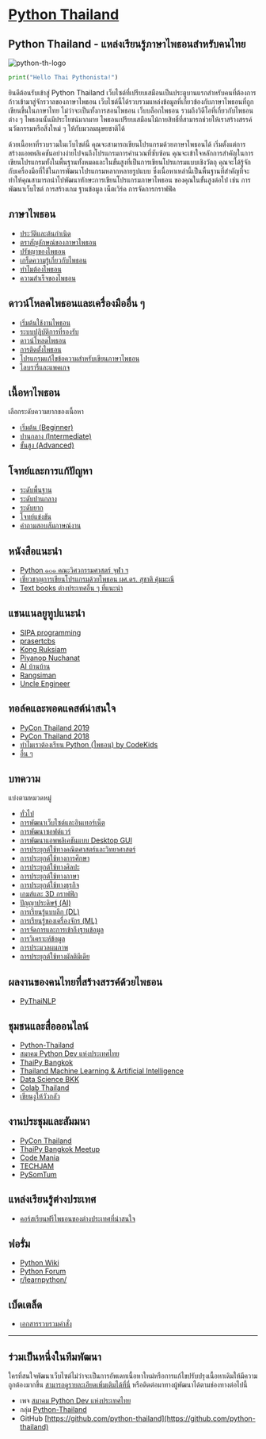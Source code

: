 [Python Thailand](https://python-thailand.github.io/)
===

## **Python Thailand - แหล่งเรียนรู้ภาษาไพธอนสำหรับคนไทย**

![python-th-logo](https://python-thailand.github.io/assets/img/python-th-logo.png)

  

```python
print("Hello Thai Pythonista!")
```

  

ยินดีต้อนรับเข้าสู่ Python Thailand เว็บไซต์ที่เปรียบเสมือนเป็นประตูบานแรกสำหรับคนที่ต้องการก้าวเข้ามาสู่จักรวาลของภาษาไพธอน เว็บไซต์นี้ได้รวบรวมแหล่งข้อมูลที่เกี่ยวข้องกับภาษาไพธอนที่ถูกเขียนขึ้นในภาษาไทย ไม่ว่าจะเป็นทั้งการสอนไพธอน เว็บบล็อกไพธอน รวมถึงวิดีโอที่เกี่ยวกับไพธอนต่าง ๆ ไพธอนนั้นมีประโยชน์มากมาย ไพธอนเปรียบเสมือนไม้กายสิทธิ์ที่สามารถช่วยให้เราสร้างสรรค์นวัตกรรมหรือสิ่งใหม่ ๆ ให้กับมวลมนุษยชาติได้

ด้วยเนื้อหาที่รวบรวมในเว็บไซต์นี้ คุณจะสามารถเขียนโปรแกรมด้วยภาษาไพธอนได้ เริ่มตั้งแต่การสร้างแอพพลิเคชันอย่างง่ายไปจนถึงโปรแกรมการคำนวณที่ซับซ้อน คุณจะเข้าใจหลักการสำคัญในการเขียนโปรแกรมทั้งในพื้นฐานทั้งหมดและในขั้นสูงที่เป็นการเขียนโปรแกรมแบบเชิงวัตถุ คุณจะได้รู้จักกับเครื่องมือที่ใช้ในการพัฒนาโปรแกรมหลากหลายรูปแบบ ซึ่งเนื้อหาเหล่านี้เป็นพื้นฐานที่สำคัญที่จะทำให้คุณสามารถนำไปพัฒนาทักษะการเขียนโปรแกรมภาษาไพธอน ของคุณในขั้นสูงต่อไป เช่น การพัฒนาเว็บไซต์ การสร้างเกม ฐานข้อมูล เน็ตเวิร์ค การจัดการกราฟฟิค

  

## ภาษาไพธอน

-   [ประวัติและต้นกำเนิด](https://python-thailand.github.io/intro/history)
-   [ตราสัญลักษณ์ของภาษาไพธอน](https://python-thailand.github.io/intro/logo)
-   [ปรัชญาของไพธอน](https://python-thailand.github.io/intro/philosophy)
-   [เกร็ดความรู้เกี่ยวกับไพธอน](https://python-thailand.github.io/intro/you-should-know)
-   [ทำไมต้องไพธอน](https://python-thailand.github.io/intro/why-python)
-   [ความสำเร็จของไพธอน](https://python-thailand.github.io/intro/outcomes)

  

## ดาวน์โหลดไพธอนและเครื่องมืออื่น ๆ

-   [เริ่มต้นใช้งานไพธอน](https://python-thailand.github.io/getting-python/get-started)
-   [ระบบปฏิบัติการที่รองรับ](https://python-thailand.github.io/getting-python/platform)
-   [ดาวน์โหลดไพธอน](https://python-thailand.github.io/getting-python/download)
-   [การติดตั้งไพธอน](https://python-thailand.github.io/getting-python/install)
-   [โปรแกรมแก้ไขข้อความสำหรับเขียนภาษาไพธอน](https://python-thailand.github.io/getting-python/text-editor)
-   [ไลบรารี่และแพคเกจ](https://python-thailand.github.io/getting-python/library-package)

  

## เนื้อหาไพธอน

เลือกระดับความยากของเนื้อหา

-   [เริ่มต้น (Beginner)](https://python-thailand.github.io/learning/beginner)
-   [ปานกลาง (Intermediate)](https://python-thailand.github.io/learning/intermediate)
-   [ขั้นสูง (Advanced)](https://python-thailand.github.io/learning/advanced)

  

## โจทย์และการแก้ปัญหา

-   [ระดับพื้นฐาน](https://python-thailand.github.io/problems)
-   [ระดับปานกลาง](https://python-thailand.github.io/problems)
-   [ระดับยาก](https://python-thailand.github.io/problems)
-   [โจทย์แข่งขัน](https://python-thailand.github.io/problems/competition)
-   [คำถามสอบสัมภาษณ์งาน](https://python-thailand.github.io/problems)

  

## หนังสือแนะนำ

-   [Python ๑๐๑ คณะวิศวกรรมศาสตร์ จุฬา ฯ](https://www.cp.eng.chula.ac.th/books/python101/)
-   [เชี่ยวชาญการเขียนโปรแกรมด้วยไพธอน ผศ.ดร. สุชาติ คุ้มมะณี](https://isan.msu.ac.th/suchart/Python/ProgrammingExpertwithPython.pdf)
-   [Text books ต่างประเทศอื่น ๆ ที่แนะนำ](https://wiki.python.org/moin/PythonBooks)

  

## แชนแนลยูทูปแนะนำ

-   [SIPA programming](https://www.youtube.com/channel/UCgWqtSlHS0hCFlV4OfcAmAQ)
-   [prasertcbs](https://www.youtube.com/user/prasertcbs)
-   [Kong Ruksiam](https://www.youtube.com/channel/UCB6eDEzpqpiaZnDMzoje57Q)
-   [Piyanop Nuchanat](https://www.youtube.com/channel/UCluWaSUkB8WMZ722yjNpWgg)
-   [AI บ้านบ้าน](https://www.youtube.com/channel/UCIlmY13nFIVFtd1S1ocnn3Q)
-   [Rangsiman](https://www.youtube.com/rangsiman1993)
-   [Uncle Engineer](https://www.youtube.com/channel/UCqpjARTD4PHnLexXUdb15aQ)

  

## ทอล์คและพอดแคสต์น่าสนใจ

-   [PyCon Thailand 2019](https://www.youtube.com/playlist?list=PLTv50MjNM7OrNRagvtwxHHcncUrCgUXe7)
-   [PyCon Thailand 2018](https://www.youtube.com/playlist?list=PLTv50MjNM7OpbcJbEs7EtfYGzliyPcMrV)
-   [ทำไมเราต้องเรียน Python (ไพธอน) by CodeKids](https://soundcloud.com/user-137278435/ep05-python)
-   [อื่น ๆ](https://python-thailand.github.io/talks)

  

## บทความ

แบ่งตามหมวดหมู่

-   [ทั่วไป](https://python-thailand.github.io/articles/gen)
-   [การพัฒนาเว็บไซต์และอินเทอร์เน็ต](https://python-thailand.github.io/articles/web)
-   [การพัฒนาซอฟต์แวร์](https://python-thailand.github.io/articles/software-dev)
-   [การพัฒนาแอพพลิเคชันแบบ Desktop GUI](https://python-thailand.github.io/articles/gui)
-   [การประยุกต์ใช้ทางคณิตศาสตร์และวิทยาศาสตร์](https://python-thailand.github.io/articles/sci)
-   [การประยุกต์ใช้ทางการศึกษา](https://python-thailand.github.io/articles/edu)
-   [การประยุกต์ใช้ทางศิลปะ](https://python-thailand.github.io/articles/art)
-   [การประยุกต์ใช้ทางภาษา](https://python-thailand.github.io/articles/lang)
-   [การประยุกต์ใช้ทางธุรกิจ](https://python-thailand.github.io/articles/business)
-   [เกมส์และ 3D กราฟฟิก](https://python-thailand.github.io/articles/games)
-   [ปัญญาประดิษฐ์ (AI)](https://python-thailand.github.io/articles/ai)
-   [การเรียนรู้แบบลึก (DL)](https://python-thailand.github.io/articles/dl)
-   [การเรียนรู้ของเครื่องจักร (ML)](https://python-thailand.github.io/articles/ml)
-   [การจัดการและการเข้าถึงฐานข้อมูล](https://python-thailand.github.io/articles/database)
-   [การวิเคราะห์ข้อมูล](https://python-thailand.github.io/articles/data-ana)
-   [การประมวลผมภาพ](https://python-thailand.github.io/articles/comp-vis)
-   [การประยุกต์ใช้ทางมัลติมีเดีย](https://python-thailand.github.io/articles/multimedia)

  

## ผลงานของคนไทยที่สร้างสรรค์ด้วยไพธอน

-   [PyThaiNLP](https://www.thainlp.org/)

  

## ชุมชนและสื่อออนไลน์

-   [Python-Thailand](https://www.facebook.com/groups/admin.py.dev/)
-   [สมาคม Python Dev แห่งประเทศไทย](https://www.facebook.com/thai.python.dev/)
-   [ThaiPy Bangkok](https://www.facebook.com/groups/thaipybkk/)
-   [Thailand Machine Learning & Artificial Intelligence](https://www.facebook.com/groups/941490879222335/)
-   [Data Science BKK](https://www.facebook.com/groups/dsbkkgroup)
-   [Colab Thailand](https://www.facebook.com/groups/colab.thailand/)
-   [เขียนงูให้วัวกลัว](https://www.facebook.com/writepythontoscarecow/)

  

## งานประชุมและสัมมนา

-   [PyCon Thailand](https://th.pycon.org/)
-   [ThaiPy Bangkok Meetup](https://www.meetup.com/ThaiPy-Bangkok-Python-Meetup/)
-   [Code Mania](https://www.thaiprogrammer.org/)
-   [TECHJAM](https://www.techjam.tech/__tj200718/)
-   [PySomTum](https://www.facebook.com/writepythontoscarecow)

  

## แหล่งเรียนรู้ต่างประเทศ

-   [คอร์สเรียนฟรีไพธอนของต่างประเทศที่น่าสนใจ](https://python-thailand.github.io/courses/)

  

## ฟอรั่ม

-   [Python Wiki](https://wiki.python.org/moin/FrontPage)
-   [Python Forum](https://python-forum.io/)
-   [r/learnpython/](https://www.reddit.com/r/learnpython/)

  

## เบ็ดเตล็ด

-   [เอกสารรวบรวมคำสั่ง](https://python-thailand.github.io/misc/cheat-sheet)

  

----------

  

## ร่วมเป็นหนึ่งในทีมพัฒนา

ใครที่สนใจพัฒนาเว็บไซต์ไม่ว่าจะเป็นการอัพเดทเนื้อหาใหม่หรือการแก้ไขปรับปรุงเนื้อหาเดิมให้มีความถูกต้องมากขึ้น  [สามารถดูรายละเอียดเพิ่มเติมได้ที่นี่](https://python-thailand.github.io/about)  หรือติดต่อมาทางผู้พัฒนาได้ตามช่องทางต่อไปนี้

-   เพจ  [สมาคม Python Dev แห่งประเทศไทย](https://www.facebook.com/thai.python.dev/)
-   กลุ่ม  [Python-Thailand](https://python-thailand.github.io/(https://www.facebook.com/groups/admin.py.dev/))
-   GitHub  [https://github.com/python-thailand](https://github.com/python-thailand)


<!--stackedit_data:
eyJoaXN0b3J5IjpbMTE5MzExMzcxXX0=
-->